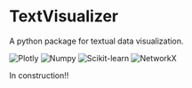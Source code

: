 # TextVisualizer


A python package for textual data visualization.

![Plotly](https://img.shields.io/badge/Plotly-529ac7?style=flat&labelColor=8DD6F9&logoColor=226ea9&logo=Plotly)
![Numpy](https://img.shields.io/badge/Numpy-013243.svg?logo=numpy&logoColor=white)
![Scikit-learn](https://img.shields.io/badge/Scikit%20Learn-333333?style=flat-square&labelColor=333333&logoColor=whitesmoke&logo=Scikit%20learn)
![NetworkX](https://img.shields.io/badge/NetworkX-333333?style=flat&labelColor=333333&logoColor=whitesmoke&logo=NetworkX)
<!-- ![SpaCy](https://img.shields.io/badge/SpaCy-0A84FF?style=flat&labelColor=0A84FF&logoColor=whitesmoke&logo=SpaCy) -->

In construction!!
